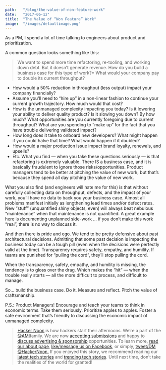 ```yaml
---
path:	"/blog/the-value-of-non-feature-work"
date:	"2017-06-12"
title:	"The Value of “Non Feature” Work"
image:	"/images/defaultimage.png"
---
```


As a PM, I spend a lot of time talking to engineers about product and prioritization.

A common question looks something like this:


> We want to spend more time refactoring, re-tooling, and working down debt. But it doesn’t generate revenue. How do you build a business case for this type of work?* What would your company pay to double its current throughput?
* How would a 50% reduction in throughput (less output) impact your company financially?
* Assume you’ll need to “hire up” in a non-linear fashion to continue your current growth trajectory. How much would that cost?
* How is the unmanaged complexity impacting you today? Is it lowering your ability to deliver quality product? Is it slowing you down? By how much? What opportunities are you currently foregoing due to current throughput? What are you spending to “make up” for the fact that you have trouble delivering validated impact?
* How long does it take to onboard new developers? What might happen if you could halve that time? What would happen if it doubled?
* How would a major production issue impact brand loyalty, renewals, and upsells?
* Etc.
What you find — when you take these questions seriously — is that refactoring is extremely valuable. There IS a business case, and it is basically fraudulent to ignore those risks/opportunities. Product managers tend to be better at pitching the value of new work, but that’s because they spend all day pitching the value of new work.

What you also find (and engineers will hate me for this) is that without carefully collecting data on throughput, defects, and the impact of your work, you’ll have no data to back you your business case. Almost all problems manifest initially as lengthening lead times and/or defect rates. New “stuff” (unquantified shiny objects, even) will always beat nebulous “maintenance” when that maintenance is not quantified. A great example here is documenting unplanned side-work … if you don’t make this work “real”, there is no way to discuss it.

And then there is pride and ego. We tend to be pretty defensive about past architectural decisions. Admitting that some past decision is impacting the business today can be a tough pill (even when the decisions were perfectly valid at the time). Transparency requires safety, empathy, and humility. If teams are punished for “pulling the cord”, they’ll stop pulling the cord.

When the transparency, safety, empathy, and humility is missing, the tendency is to gloss over the drag. Which makes the “hit” — when the trouble really starts — all the more difficult to process, and difficult to manage.

So… build the business case. Do it. Measure and reflect. Pitch the value of craftsmanship.

P.S.: Product Managers! Encourage and teach your teams to think in economic terms. Take them seriously. Prioritize apples to apples. Foster a safe environment that’s friendly to discussing the economic impact of unmanaged complexity.


> [Hacker Noon](http://bit.ly/Hackernoon) is how hackers start their afternoons. We’re a part of the [@AMI](http://bit.ly/atAMIatAMI)family. We are now [accepting submissions](http://bit.ly/hackernoonsubmission) and happy to [discuss advertising & sponsorship](mailto:partners@amipublications.com) opportunities.
> To learn more, [read our about page](https://goo.gl/4ofytp), [like/message us on Facebook](http://bit.ly/HackernoonFB), or simply, [tweet/DM @HackerNoon.](https://goo.gl/k7XYbx)
> If you enjoyed this story, we recommend reading our [latest tech stories](http://bit.ly/hackernoonlatestt) and [trending tech stories](https://hackernoon.com/trending). Until next time, don’t take the realities of the world for granted!